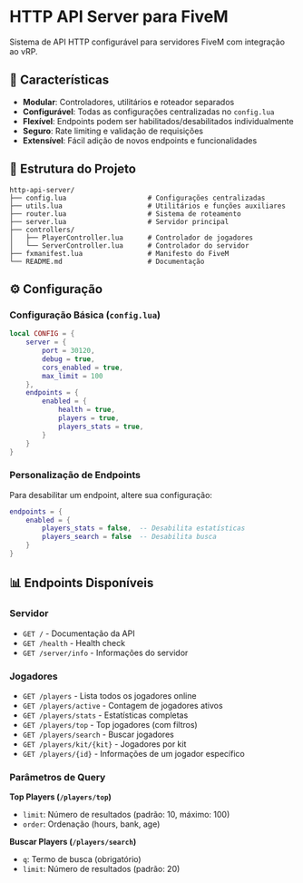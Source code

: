 # HTTP API Server para FiveM

Sistema de API HTTP configurável para servidores FiveM com integração ao vRP.

## 🚀 Características

- **Modular**: Controladores, utilitários e roteador separados
- **Configurável**: Todas as configurações centralizadas no `config.lua`
- **Flexível**: Endpoints podem ser habilitados/desabilitados individualmente
- **Seguro**: Rate limiting e validação de requisições
- **Extensível**: Fácil adição de novos endpoints e funcionalidades

## 📁 Estrutura do Projeto

```
http-api-server/
├── config.lua                    # Configurações centralizadas
├── utils.lua                     # Utilitários e funções auxiliares
├── router.lua                    # Sistema de roteamento
├── server.lua                    # Servidor principal
├── controllers/
│   ├── PlayerController.lua      # Controlador de jogadores
│   └── ServerController.lua      # Controlador do servidor
├── fxmanifest.lua                # Manifesto do FiveM
└── README.md                     # Documentação
```

## ⚙️ Configuração

### Configuração Básica (`config.lua`)

```lua
local CONFIG = {
    server = {
        port = 30120,
        debug = true,
        cors_enabled = true,
        max_limit = 100
    },
    endpoints = {
        enabled = {
            health = true,
            players = true,
            players_stats = true,
        }
    }
}
```

### Personalização de Endpoints

Para desabilitar um endpoint, altere sua configuração:

```lua
endpoints = {
    enabled = {
        players_stats = false,  -- Desabilita estatísticas
        players_search = false  -- Desabilita busca
    }
}
```

## 📊 Endpoints Disponíveis

### Servidor
- `GET /` - Documentação da API
- `GET /health` - Health check
- `GET /server/info` - Informações do servidor

### Jogadores
- `GET /players` - Lista todos os jogadores online
- `GET /players/active` - Contagem de jogadores ativos
- `GET /players/stats` - Estatísticas completas
- `GET /players/top` - Top jogadores (com filtros)
- `GET /players/search` - Buscar jogadores
- `GET /players/kit/{kit}` - Jogadores por kit
- `GET /players/{id}` - Informações de um jogador específico

### Parâmetros de Query

**Top Players (`/players/top`)**
- `limit`: Número de resultados (padrão: 10, máximo: 100)
- `order`: Ordenação (hours, bank, age)

**Buscar Players (`/players/search`)**
- `q`: Termo de busca (obrigatório)
- `limit`: Número de resultados (padrão: 20)